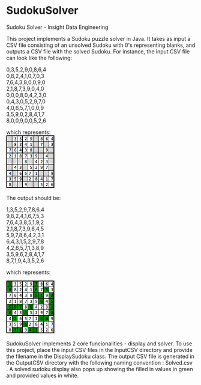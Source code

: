 SudokuSolver
============

Sudoku Solver - Insight Data Engineering

This project implements a Sudoku puzzle solver in Java. It takes as input a CSV file consisting of an unsolved Sudoku with 0's representing blanks, and outputs a CSV file with the solved Sudoku. For instance, the input CSV file can look like the following:

0,3,5,2,9,0,8,6,4  
0,8,2,4,1,0,7,0,3  
7,6,4,3,8,0,0,9,0  
2,1,8,7,3,9,0,4,0  
0,0,0,8,0,4,2,3,0  
0,4,3,0,5,2,9,7,0  
4,0,6,5,7,1,0,0,9  
3,5,9,0,2,8,4,1,7  
8,0,0,9,0,0,5,2,6  

which represents:  
![alt text](https://github.com/vhprasad23/SudokuSolver/blob/master/SudokuSolver/Images/unsolved_sudoku.png )



The output should be:

1,3,5,2,9,7,8,6,4  
9,8,2,4,1,6,7,5,3  
7,6,4,3,8,5,1,9,2  
2,1,8,7,3,9,6,4,5  
5,9,7,8,6,4,2,3,1  
6,4,3,1,5,2,9,7,8  
4,2,6,5,7,1,3,8,9  
3,5,9,6,2,8,4,1,7  
8,7,1,9,4,3,5,2,6  

which represents:  

![alt text][logo]

[logo]: https://github.com/vhprasad23/SudokuSolver/blob/master/SudokuSolver/Images/solved_sudoku.png  


SudokuSolver implements 2 core funcionalities - display and solver. To use this project, place the input CSV files in the InputCSV directory and provide the filename in the DisplaySudoku class. The output CSV file is generated in the OutputCSV directory with the following naming convention : Solved<Inputfilename>.csv . A solved sudoku display also pops up showing the filled in values in green and provided values in white.



